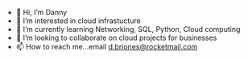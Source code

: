 - 👋 Hi, I’m Danny
- 👀 I’m interested in cloud infrastucture
- 🌱 I’m currently learning Networking, SQL, Python, Cloud computing
- 💞️ I’m looking to collaborate on cloud projects for businesses
- 📫 How to reach me...email d.briones@rocketmail.com

<!---
dbriones49/dbriones49 is a ✨ special ✨ repository because its `README.md` (this file) appears on your GitHub profile.
You can click the Preview link to take a look at your changes.
--->
